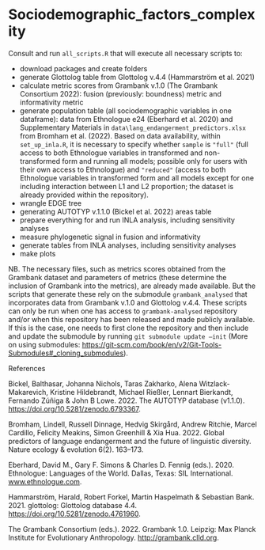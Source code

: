# Sociodemographic_factors_complexity

Consult and run `all_scripts.R` that will execute all necessary scripts to:

- download packages and create folders 
- generate Glottolog table from Glottolog v.4.4 (Hammarström et al. 2021)
- calculate metric scores from Grambank v.1.0 (The Grambank Consortium 2022): fusion (previously: boundness) metric and informativity metric
- generate population table (all sociodemographic variables in one dataframe): data from Ethnologue e24 (Eberhard et al. 2020) and Supplementary Materials in ```data\lang_endangerment_predictors.xlsx``` from Bromham et al. (2022). Based on data availability, within `set_up_inla.R`, it is necessary to specify whether `sample` is `"full"` (full access to both Ethnologue variables in transformed and non-transformed form and running all models; possible only for users with their own access to Ethnologue) and `"reduced"` (access to both Ethnologue variables in transformed form and all models except for one including interaction between L1 and L2 proportion; the dataset is already provided within the repository).
- wrangle EDGE tree
- generating AUTOTYP v.1.1.0 (Bickel et al. 2022) areas table
- prepare everything for and run INLA analysis, including sensitivity analyses
- measure phylogenetic signal in fusion and informativity
- generate tables from INLA analyses, including sensitivity analyses
- make plots


NB. The necessary files, such as metrics scores obtained from the Grambank dataset and parameters of metrics (these determine the inclusion of Grambank into the metrics), are already made available. But the scripts that generate these rely on the submodule ```grambank_analysed``` that incorporates data from Grambank v.1.0 and Glottolog v.4.4. These scripts can only be run when one has access to ```grambank-analysed``` repository and/or when this repository has been released and made publicly available. If this is the case, one needs to first clone the repository and then include and update the submodule by running ```git submodule update —init``` (More on using submodules: https://git-scm.com/book/en/v2/Git-Tools-Submodules#_cloning_submodules). 




References

Bickel, Balthasar, Johanna Nichols, Taras Zakharko, Alena Witzlack-Makarevich, Kristine Hildebrandt, Michael Rießler, Lennart Bierkandt, Fernando Zúñiga & John B Lowe. 2022. The AUTOTYP database (v1.1.0). https://doi.org/10.5281/zenodo.6793367.

Bromham, Lindell, Russell Dinnage, Hedvig Skirgård, Andrew Ritchie, Marcel Cardillo, Felicity Meakins, Simon Greenhill & Xia Hua. 2022. Global predictors of language endangerment and the future of linguistic diversity. Nature ecology & evolution 6(2). 163–173.

Eberhard, David M., Gary F. Simons & Charles D. Fennig (eds.). 2020. Ethnologue: Languages of the World. Dallas, Texas: SIL International. www.ethnologue.com.

Hammarström, Harald, Robert Forkel, Martin Haspelmath & Sebastian Bank. 2021. glottolog: Glottolog database 4.4. https://doi.org/10.5281/zenodo.4761960.

The Grambank Consortium (eds.). 2022. Grambank 1.0. Leipzig: Max Planck Institute for Evolutionary Anthropology. http://grambank.clld.org.





